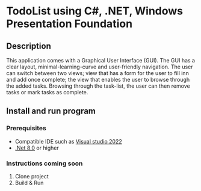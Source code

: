 # TodoList using C#, .NET, Windows Presentation Foundation

## Description
This application comes with a Graphical User Interface (GUI). The GUI has a clear layout, minimal-learning-curve and user-friendly navigation. The user can switch between two views; view that has a form for the user to fill inn and add once complete; the view that enables the user to browse through the added tasks. Browsing through the task-list, the user can then remove tasks or mark tasks as complete. 

## Install and run program
### Prerequisites
* Compatible IDE such as [Visual studio 2022](https://visualstudio.microsoft.com/)
* [.Net 8.0](https://dotnet.microsoft.com/en-us/download/dotnet/8.0) or higher
### Instructions coming soon
1. Clone project
2. Build & Run
